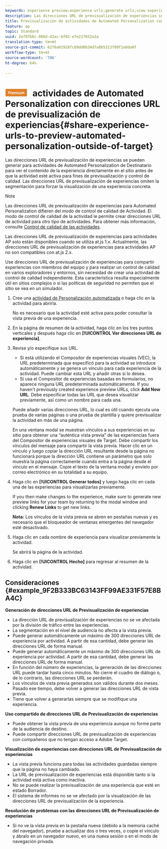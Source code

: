 ```yaml
---
keywords: experience preview;experience urls;generate urls;view experience urls
description: Las direcciones URL de previsualización de experiencias se pueden generar para actividades de Automated Personalization de Destinatario para ver el contenido de la experiencia directamente en el sitio antes de que la actividad esté activa para fines de previsualización y control de calidad. Las direcciones URL de previsualización de experiencias omiten la segmentación para forzar la visualización de una experiencia concreta.
title: Previsualización de actividades de Automated Personalization con direcciones URL de previsualización de experiencias
feature: ap
topic: Standard
uuid: 2ef07b6c-086d-43ac-bf02-efe217652a3a
translation-type: tm+mt
source-git-commit: 6278a01928fcb9dd0b34d7a8b5313f09f1e8da0f
workflow-type: tm+mt
source-wordcount: '786'
ht-degree: 64%

---
```



# ![PREVISUALIZACIÓN PREMIUM](/help/assets/premium.png) actividades de Automated Personalization con direcciones URL de previsualización de experiencias{#share-experience-urls-to-preview-automated-personalization-outside-of-target}

Las direcciones URL de previsualización de experiencias se pueden generar para actividades de Automated Personalization de Destinatario para ver el contenido de la experiencia directamente en el sitio antes de que la actividad esté activa para fines de previsualización y control de calidad. Las direcciones URL de previsualización de experiencias omiten la segmentación para forzar la visualización de una experiencia concreta.

>[!NOTE]
>
>Las direcciones URL de previsualización de experiencias para Automated Personalization difieren del modo de control de calidad de Actividad. El modo de control de calidad de la actividad le permite crear direcciones URL de actividad para otro tipo de actividades. Para obtener más información, consulte [Control de calidad de las actividades](/help/c-activities/c-activity-qa/activity-qa.md).
>
>Las direcciones URL de previsualización de experiencias para actividades AP solo están disponibles cuando se utiliza at.js 1.x. Actualmente, las direcciones URL de previsualización de experiencias para actividades AP no son compatibles con at.js 2.x.

Use direcciones URL de previsualización de experiencias para compartir experiencias con miembros del equipo y para realizar un control de calidad en varios exploradores y entornos, sin necesidad de crear una actividad de control de calidad independiente. Esta característica resulta especialmente útil en sitios complejos o si las políticas de seguridad no permiten que el sitio se vea en un simulador.

1. Cree una [actividad de Personalización automatizada](../../c-activities/t-automated-personalization/create-ap-activity.md#task_8AAF837796D74CF893CA2F88BA1491C9) o haga clic en la actividad para abrirla.

   No es necesario que la actividad esté activa para poder consultar la vista previa de una experiencia.
1. En la página de resumen de la actividad, haga clic en los tres puntos verticales y después haga clic en **[!UICONTROL Ver direcciones URL de experiencia]**.
1. Revise y/o especifique sus URL.

   * Si está utilizando el Compositor de experiencias visuales (VEC), la URL predeterminada que especificó para la actividad se introduce automáticamente y se genera un vínculo para cada experiencia de la actividad. Puede cambiar esta URL y añadir otras si lo desea.
   * Si usa el Compositor de experiencias basadas en formularios, no aparece ninguna URL predeterminada automáticamente. If you haven&#39;t previously created experience preview URLs, click **Add New URL**. Debe especificar todas las URL que desea visualizar previamente, así como un nombre para cada una.

   Puede añadir varias direcciones URL, lo cual es útil cuando ejecuta una prueba de varias páginas o una prueba de plantilla y quiere previsualizar la actividad en más de una página.

   En una ventana modal se muestran vínculos a sus experiencias en su sitio para obtener una “auténtica vista previa” de las experiencias fuera del Compositor de experiencias visuales de Target. Debe compartir los vínculos del mensaje para compartir la vista previa. Hacer clic en un vínculo y luego copiar la dirección URL resultante desde la página no funcionará porque la dirección URL contiene un parámetro que solo muestra la página correctamente cuando entra a la página desde el vínculo en el mensaje. Copie el texto de la ventana modal y envíelo por correo electrónico en su totalidad a su equipo.
1. Haga clic en **[!UICONTROL Generar todos]** y luego haga clic en cada una de las experiencias para visualizarlas previamente.

   If you then make changes to the experience, make sure to generate new preview links for your team by returning to the modal window and clicking **Renew Links** to get new links.

   **Nota:** Los vínculos de la vista previa se abren en pestañas nuevas y es necesario que el bloqueador de ventanas emergentes del navegador esté desactivado.

1. Haga clic en cada nombre de experiencia para visualizar previamente la actividad.

   Se abrirá la página de la actividad.
1. Haga clic en **[!UICONTROL Hecho]** para regresar al resumen de la actividad.

## Consideraciones {#example_9F2B333BC63143FF99AE331F57E8BA4C}

**Generación de direcciones URL de Previsualización de experiencias**

* La dirección URL de previsualización de experiencias no se ve afectada por la división de tráfico entre las experiencias.
* La segmentación en el nivel de audiencia no afecta a la vista previa.
* Puede generar automáticamente un máximo de 300 direcciones URL de experiencia por actividad. A partir de esa cantidad, debe generar las direcciones URL de forma manual.
* Puede generar automáticamente un máximo de 300 direcciones URL de experiencia por actividad. A partir de esa cantidad, debe generar las direcciones URL de forma manual.
* En función del número de experiencias, la generación de las direcciones URL puede tardar hasta cinco minutos. No cierre el cuadro de diálogo o, de lo contrario, las direcciones URL se perderán.
* Los vínculos de vista previa generados son válidos durante dos meses. Pasado ese tiempo, debe volver a generar las direcciones URL de vista previa.
* Tiene que volver a generarlas siempre que se modifique una experiencia.

**Uso compartido de direcciones URL de Previsualización de experiencias**

* Puede obtener la vista previa de una experiencia aunque no forme parte de la audiencia de destino.
* Puede compartir direcciones URL de previsualización de experiencias con compañeros que no tengan acceso a Adobe Target.

**Visualización de experiencias con direcciones URL de Previsualización de experiencias**

* La vista previa funciona para todas las actividades guardadas siempre que la página no haya cambiado.
* La URL de previsualización de experiencias está disponible tanto si la actividad está activa como inactiva.
* No se puede realizar la previsualización de una experiencia que esté en estado Borrador.
* El sistema de informes no se ve afectado por la visualización de las direcciones URL de previsualización de la experiencia.

**Resolución de problemas con las direcciones URL de Previsualización de experiencias**

* Si no ve la vista previa en la pestaña nueva (debido a la memoria caché del navegador), pruebe a actualizar dos o tres veces, o copie el vínculo y ábralo en un navegador nuevo, en una nueva sesión o en el modo de navegación privada.
